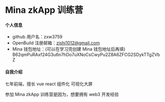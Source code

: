 # Mina zkApp 训练营

#### 个人信息

- github 用户名：zxw3759
- OpenBuild 注册邮箱：zishi1012@gmail.com
- Mina 钱包地址：(可以在学习完创建 Mina 钱包地址后再填)
  B62qmPuRAxf24G3u6n7hDo7uXNoCsCwyPu2Z8A6ZFCG2SDykTTgZVbZ

#### 自我介绍

七年前端，擅长 vue react 组件化 可视化大屏

参加 Mina zkApp 训练营是因为，想要拥有 web3 开发经验
